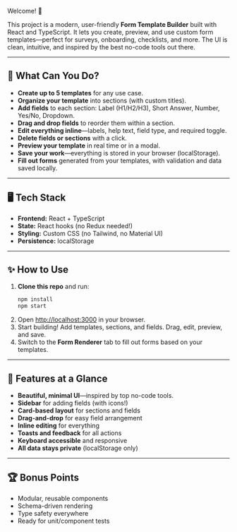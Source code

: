 
Welcome! 👋

This project is a modern, user-friendly **Form Template Builder** built with React and TypeScript. It lets you create, preview, and use custom form templates—perfect for surveys, onboarding, checklists, and more. The UI is clean, intuitive, and inspired by the best no-code tools out there.

---

## 🚀 What Can You Do?

- **Create up to 5 templates** for any use case.
- **Organize your template** into sections (with custom titles).
- **Add fields** to each section: Label (H1/H2/H3), Short Answer, Number, Yes/No, Dropdown.
- **Drag and drop fields** to reorder them within a section.
- **Edit everything inline**—labels, help text, field type, and required toggle.
- **Delete fields or sections** with a click.
- **Preview your template** in real time or in a modal.
- **Save your work**—everything is stored in your browser (localStorage).
- **Fill out forms** generated from your templates, with validation and data saved locally.

---

## 🖥️ Tech Stack

- **Frontend:** React + TypeScript
- **State:** React hooks (no Redux needed!)
- **Styling:** Custom CSS (no Tailwind, no Material UI)
- **Persistence:** localStorage

---

## ✨ How to Use

1. **Clone this repo** and run:
   ```bash
   npm install
   npm start
   ```
2. Open [http://localhost:3000](http://localhost:3000) in your browser.
3. Start building! Add templates, sections, and fields. Drag, edit, preview, and save.
4. Switch to the **Form Renderer** tab to fill out forms based on your templates.

---

## 🎨 Features at a Glance

- **Beautiful, minimal UI**—inspired by top no-code tools.
- **Sidebar** for adding fields (with icons!)
- **Card-based layout** for sections and fields
- **Drag-and-drop** for easy field arrangement
- **Inline editing** for everything
- **Toasts and feedback** for all actions
- **Keyboard accessible** and responsive
- **All data stays private** (localStorage only)

---

## 🏆 Bonus Points

- Modular, reusable components
- Schema-driven rendering
- Type safety everywhere
- Ready for unit/component tests

